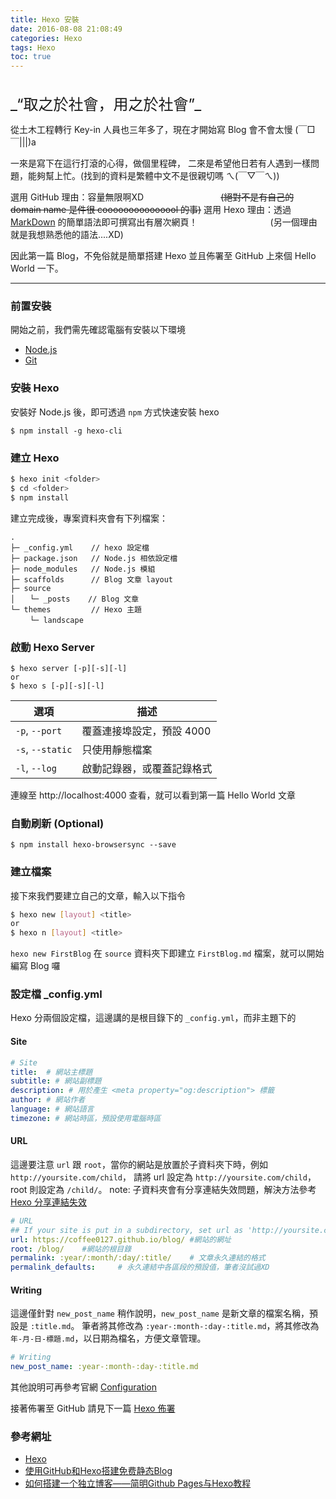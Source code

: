 ```yaml
---
title: Hexo 安裝
date: 2016-08-08 21:08:49
categories: Hexo
tags: Hexo
toc: true
---
```

<div style="font-size: 24px;padding-top: 20px;">_“取之於社會，用之於社會”_</div>

從土木工程轉行 Key-in 人員也三年多了，現在才開始寫 Blog 會不會太慢 (￣□￣|||)a

一來是寫下在這行打滾的心得，做個里程碑，
二來是希望他日若有人遇到一樣問題，能夠幫上忙。(找到的資料是繁體中文不是很親切嗎 ㄟ(￣▽￣ㄟ))

選用 GitHub 理由：容量無限啊XD
<span style="padding-left: 8.5em">~~(絕對不是有自己的 domain name 是件很 cooooooooooooool 的事)~~</span>
選用 Hexo 理由：透過 [MarkDown](http://markdown.tw/) 的簡單語法即可撰寫出有層次網頁！
<span style="padding-left: 8em">(另一個理由就是我想熟悉他的語法....XD)</span>

因此第一篇 Blog，不免俗就是簡單搭建 Hexo 並且佈署至 GitHub 上來個 Hello World 一下。

***
### 前置安裝
開始之前，我們需先確認電腦有安裝以下環境
- [Node.js](http://nodejs.org/)
- [Git](http://git-scm.com/)

### 安裝 Hexo
安裝好 Node.js 後，即可透過 `npm` 方式快速安裝 hexo
```
$ npm install -g hexo-cli
```

### 建立 Hexo
``` bash
$ hexo init <folder>
$ cd <folder>
$ npm install
```
建立完成後，專案資料夾會有下列檔案：

``` plain
.
├─ _config.yml    // hexo 設定檔
├─ package.json   // Node.js 相依設定檔
├─ node_modules   // Node.js 模組
├─ scaffolds      // Blog 文章 layout
├─ source
│　　└─ _posts    // Blog 文章
└─ themes         // Hexo 主題
　　 └─ landscape
```

### 啟動 Hexo Server
```
$ hexo server [-p][-s][-l]
or
$ hexo s [-p][-s][-l]
```

選項 | 描述
--- | ---
`-p`, `--port` | 覆蓋連接埠設定，預設 4000
`-s`, `--static` | 只使用靜態檔案
`-l`, `--log` | 啟動記錄器，或覆蓋記錄格式
連線至 http://localhost:4000 查看，就可以看到第一篇 Hello World 文章

### 自動刷新 (Optional)
```
$ npm install hexo-browsersync --save
```

### 建立檔案
接下來我們要建立自己的文章，輸入以下指令
``` bash
$ hexo new [layout] <title>
or
$ hexo n [layout] <title>
```
`hexo new FirstBlog` 在 `source` 資料夾下即建立 `FirstBlog.md` 檔案，就可以開始編寫 Blog 囉

### 設定檔 _config.yml
Hexo 分兩個設定檔，這邊講的是根目錄下的 `_config.yml`，而非主題下的
#### Site
```yml
# Site
title:  # 網站主標題
subtitle: # 網站副標題
description: # 用於產生 <meta property="og:description"> 標籤
author: # 網站作者
language: # 網站語言
timezone: # 網站時區，預設使用電腦時區
```

#### URL
這邊要注意 `url` 跟 `root`，當你的網站是放置於子資料夾下時，例如 `http://yoursite.com/child`，
請將 url 設定為 `http://yoursite.com/child`，root 則設定為 `/child/`。
note: 子資料夾會有分享連結失效問題，解決方法參考 [Hexo 分享連結失效](/blog/2016/08/10/hexo-share-link-fix/)

```yml
# URL
## If your site is put in a subdirectory, set url as 'http://yoursite.com/child' and root as '/child/'
url: https://coffee0127.github.io/blog/ #網站的網址
root: /blog/    #網站的根目錄
permalink: :year/:month/:day/:title/    # 文章永久連結的格式
permalink_defaults:     # 永久連結中各區段的預設值，筆者沒試過XD
```

#### Writing
這邊僅針對 `new_post_name` 稍作說明，`new_post_name` 是新文章的檔案名稱，預設是 `:title.md`。
筆者將其修改為 `:year-:month-:day-:title.md`，將其修改為 `年-月-日-標題.md`，以日期為檔名，方便文章管理。
```yml
# Writing
new_post_name: :year-:month-:day-:title.md
```

其他說明可再參考官網 [Configuration](https://hexo.io/docs/configuration.html)

接著佈署至 GitHub 請見下一篇 [Hexo 佈署](/blog/2016/08/09/how-to-deploy-to-git)

### 參考網址
* [Hexo](https://hexo.io/)
* [使用GitHub和Hexo搭建免费静态Blog](https://wsgzao.github.io/post/hexo-guide/)
* [如何搭建一个独立博客——简明Github Pages与Hexo教程](http://www.jianshu.com/p/05289a4bc8b2)